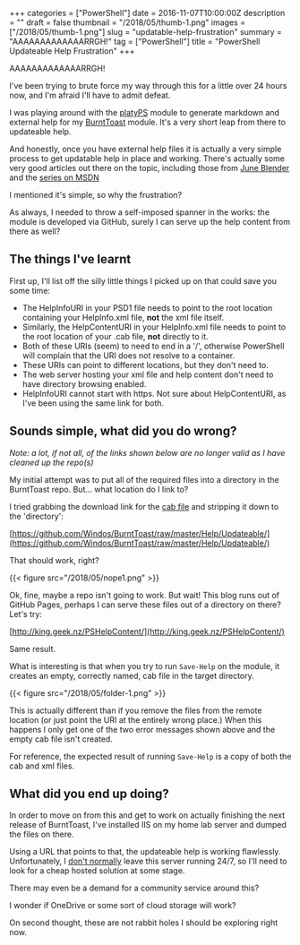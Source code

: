 +++
categories = ["PowerShell"]
date = 2016-11-07T10:00:00Z
description = ""
draft = false
thumbnail = "/2018/05/thumb-1.png"
images = ["/2018/05/thumb-1.png"]
slug = "updatable-help-frustration"
summary = "AAAAAAAAAAAAARRGH!"
tag = ["PowerShell"]
title = "PowerShell Updateable Help Frustration"
+++

AAAAAAAAAAAAARRGH!

I've been trying to brute force my way through this for a little over 24 hours now, and I'm afraid I'll have to admit defeat.

I was playing around with the [platyPS](https://github.com/PowerShell/platyPS) module to generate markdown and external help for my [BurntToast](https://github.com/Windos/BurntToast) module. It's a very short leap from there to updateable help.

And honestly, once you have external help files it is actually a very simple process to get updatable help in place and working. There's actually some very good articles out there on the topic, including those from [June Blender](http://info.sapien.com/index.php/scripting/scripting-help/helpuri-v-helpinfouri) and the [series on MSDN](https://msdn.microsoft.com/en-us/library/hh852754(v=vs.85).aspx)

I mentioned it's simple, so why the frustration?

As always, I needed to throw a self-imposed spanner in the works: the module is developed via GitHub, surely I can serve up the help content from there as well?

## **The things I've learnt**

First up, I'll list off the silly little things I picked up on that could save you some time:

* The HelpInfoURI in your PSD1 file needs to point to the root location containing your HelpInfo.xml file, **not** the xml file itself.
* Similarly, the HelpContentURI in your HelpInfo.xml file needs to point to the root location of your .cab file, **not** directly to it.
* Both of these URIs (seem) to need to end in a '/', otherwise PowerShell will complain that the URI does not resolve to a container.
* These URIs can point to different locations, but they don't need to.
* The web server hosting your xml file and help content don't need to have directory browsing enabled.
* HelpInfoURI cannot start with https. Not sure about HelpContentURI, as I've been using the same link for both.

## **Sounds simple, what did you do wrong?**

_Note: a lot, if not all, of the links shown below are no longer valid as I have cleaned up the repo(s)_

My initial attempt was to put all of the required files into a directory in the BurntToast repo. But... what location do I link to?

I tried grabbing the download link for the [cab file](https://github.com/Windos/BurntToast/raw/master/Help/Updateable/BurntToast_751a2aeb-a68f-422e-a2ea-376bdd81612a_en-US_helpcontent.cab) and stripping it down to the 'directory':

[https://github.com/Windos/BurntToast/raw/master/Help/Updateable/](https://github.com/Windos/BurntToast/raw/master/Help/Updateable/)

That should work, right?

{{< figure src="/2018/05/nope1.png" >}}

Ok, fine, maybe a repo isn't going to work. But wait! This blog runs out of GitHub Pages, perhaps I can serve these files out of a directory on there? Let's try:

[http://king.geek.nz/PSHelpContent/](http://king.geek.nz/PSHelpContent/)

Same result.

What is interesting is that when you try to run `Save-Help` on the module, it creates an empty, correctly named, cab file in the target directory.

{{< figure src="/2018/05/folder-1.png" >}}

This is actually different than if you remove the files from the remote location (or just point the URI at the entirely wrong place.) When this happens I only get one of the two error messages shown above and the empty cab file isn't created.

For reference, the expected result of running `Save-Help` is a copy of both the cab and xml files.

## **What did you end up doing?**

In order to move on from this and get to work on actually finishing the next release of BurntToast, I've installed IIS on my home lab server and dumped the files on there.

Using a URL that points to that, the updateable help is working flawlessly. Unfortunately, I [don't normally](https://king.geek.nz/2016/07/04/home-server-shutdown/) leave this server running 24/7, so I'll need to look for a cheap hosted solution at some stage.

There may even be a demand for a community service around this?

I wonder if OneDrive or some sort of cloud storage will work?

On second thought, these are not rabbit holes I should be exploring right now.
